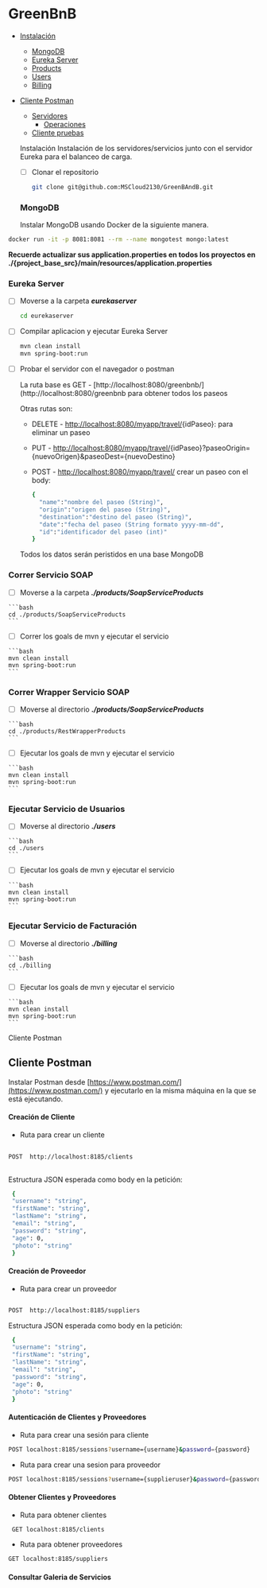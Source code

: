 # GreenBnB

- [Instalación](#heading)
  * [MongoDB](#sub-heading-mongodb)
  * [Eureka Server](#sub-heading-eureka)
  * [Products](#sub-heading-billing)
  * [Users](#sub-heading-users)
  * [Billing](#sub-heading-billing)
- [Cliente Postman](#heading-1)
  * [Servidores](#sub-heading-1)
    + [Operaciones](#sub-sub-heading-1)
  * [Cliente pruebas](#sub-heading-2)

  <a name="heading">Instalación</a>
  Instalación de los servidores/servicios junto con el servidor Eureka para el balanceo de carga.
   - [ ]  Clonar el repositorio

      ```bash
      git clone git@github.com:MSCloud2130/GreenBAndB.git
      ```
      
  <a name="sub-heading-mongodb"></a>
  ### MongoDB
  Instalar MongoDB usando Docker de la siguiente manera. 
```bash
docker run -it -p 8081:8081 --rm --name mongotest mongo:latest

```
**Recuerde actualizar sus application.properties en todos los proyectos en ./{project_base_src}/main/resources/application.properties**

<a name="sub-heading-eureka"></a>
### Eureka Server
  - [ ]  Moverse a la carpeta ***eurekaserver***

      ```bash
      cd eurekaserver
      ```

  - [ ]  Compilar aplicacion y ejecutar Eureka Server

      ```bash
      mvn clean install
	  mvn spring-boot:run
      ```

  - [ ]  Probar el servidor con el navegador o postman

      La ruta base es GET -  [http://localhost:8080/greenbnb/](http://localhost:8080/greenbnb para obtener todos los paseos

      Otras rutas son:

      - DELETE - [http://localhost:8080/myapp/travel/](http://localhost:8080/myapp/travel/){idPaseo}: para eliminar un paseo
      - PUT - [http://localhost:8080/myapp/travel/](http://localhost:8080/myapp/travel/){idPaseo}?paseoOrigin={nuevoOrigen}&paseoDest={nuevoDestino}
      - POST -  [http://localhost:8080/myapp/travel/](http://localhost:8080/myapp/travel/) crear un paseo con el body:

          ```bash
          {
            "name":"nombre del paseo (String)",
            "origin":"origen del paseo (String)",
            "destination":"destino del paseo (String)",
            "date":"fecha del paseo (String formato yyyy-mm-dd",
            "id":"identificador del paseo (int)"
          }
          ```

      Todos los datos serán peristidos en una base MongoDB

 <a name="sub-heading-soap"></a>
  ### Correr Servicio SOAP
  - [ ]  Moverse a la carpeta ***./products/SoapServiceProducts***

    ```bash
    cd ./products/SoapServiceProducts 
    ```
  - [ ]  Correr los goals de mvn y ejecutar el servicio

    ```bash
    mvn clean install
	mvn spring-boot:run
    ```

 <a name="sub-heading-products"></a>
  ### Correr Wrapper Servicio SOAP
  - [ ]  Moverse al directorio ***./products/SoapServiceProducts***

    ```bash
    cd ./products/RestWrapperProducts 
    ```
  - [ ]  Ejecutar los goals de mvn y ejecutar el servicio

    ```bash
    mvn clean install
	mvn spring-boot:run
    ```

<a name="sub-heading-users"></a>
### Ejecutar Servicio de Usuarios
  - [ ]  Moverse al directorio ***./users***

    ```bash
    cd ./users 
    ```
  - [ ]  Ejecutar los goals de mvn y ejecutar el servicio

    ```bash
    mvn clean install
	mvn spring-boot:run
    ```
  
 <a name="sub-heading-billing"></a>
### Ejecutar Servicio de Facturación
  - [ ]  Moverse al directorio ***./billing***

    ```bash
    cd ./billing 
    ```
  - [ ]  Ejecutar los goals de mvn y ejecutar el servicio

    ```bash
    mvn clean install
	mvn spring-boot:run
    ```
  
  <a name="heading-1">Cliente Postman</a>
  ## Cliente Postman
  Instalar Postman desde [https://www.postman.com/](https://www.postman.com/) y ejecutarlo en la misma máquina en la que se está ejecutando.
#### Creación de Cliente
- Ruta para crear un cliente 
```bash
 
POST  http://localhost:8185/clients
 
```
Estructura JSON esperada como body en la petición: 

```bash
 {
 "username": "string",
 "firstName": "string",
 "lastName": "string",
 "email": "string",
 "password": "string",
 "age": 0,
 "photo": "string" 
 }
```
	
#### Creación de Proveedor 
 - Ruta para crear un proveedor
 ```bash
 
 POST  http://localhost:8185/suppliers 
```
Estructura JSON esperada como body en la petición: 
```bash
 {
 "username": "string",
 "firstName": "string",
 "lastName": "string",
 "email": "string",
 "password": "string",
 "age": 0,
 "photo": "string" 
 }
```
#### Autenticación de Clientes y Proveedores 
 - Ruta para crear una sesión para cliente 
```bash
POST localhost:8185/sessions?username={username}&password={password}
```

 - Ruta para crear una sesion para proveedor 
```bash
POST localhost:8185/sessions?username={supplieruser}&password={password}
```  
  #### Obtener Clientes y Proveedores 
 - Ruta para obtener clientes 
```bash
 GET localhost:8185/clients
```  
 - Ruta para obtener proveedores
 ```bash
GET localhost:8185/suppliers
```  
 #### Consultar Galeria de Servicios
 
